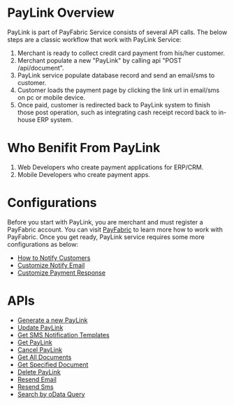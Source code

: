 PayLink Overview
=======

PayLink is part of PayFabric Service consists of several API calls. The below steps are a classic workflow that work with PayLink Service:

1. Merchant is ready to collect credit card payment from his/her customer.
2. Merchant populate a new "PayLink" by calling api "POST /api/document".
3. PayLink service populate database record and send an email/sms to customer.
4. Customer loads the payment page by clicking the link url in email/sms on pc or mobile device.
5. Once paid, customer is redirected back to PayLink system to finish those post operation, such as integrating cash receipt record back to in-house ERP system.

Who Benifit From PayLink
=======

1. Web Developers who create payment applications for ERP/CRM.
2. Mobile Developers who create payment apps.

Configurations
=======

Before you start with PayLink, you are merchant and must register a PayFabric account. You can visit [PayFabric]() to learn more how to work with PayFabric. Once you get ready, PayLink service requires some more configurations as below:

* [How to Notify Customers](https://github.com/PayFabric/PayLink/wiki#turn-on-emailsms)
* [Customize Notify Email](https://github.com/PayFabric/PayLink/wiki#notification-email-template)
* [Customize Payment Response]()


APIs
=======

* [Generate a new PayLink](https://github.com/PayFabric/PayLink/wiki#generate-a-new-paylink)
* [Update PayLink](https://github.com/PayFabric/PayLink/wiki#update-paylink)
* [Get SMS Notification Templates](https://github.com/PayFabric/PayLink/wiki#Get-SMS-Notification-Templates)
* [Get PayLink](https://github.com/PayFabric/PayLink/wiki#get-paylink)
* [Cancel PayLink](https://github.com/PayFabric/PayLink/wiki#cancel-paylink)
* [Get All Documents](https://github.com/PayFabric/PayLink/wiki#Get-All-Documents)
* [Get Specified Document](https://github.com/PayFabric/PayLink/wiki#Get-Specified-Document)
* [Delete PayLink](https://github.com/PayFabric/PayLink/wiki#delete-paylink)
* [Resend Email](https://github.com/PayFabric/PayLink/wiki#resend-email)
* [Resend Sms](https://github.com/PayFabric/PayLink/wiki#resend-sms)
* [Search by oData Query](https://github.com/PayFabric/PayLink/wiki#search-by-odata-query)


